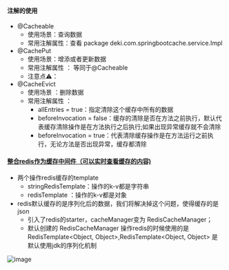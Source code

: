 #### 注解的使用
- @Cacheable
    - 使用场景：查询数据
    - 常用注解属性：查看 package deki.com.springbootcache.service.Impl
- @CachePut
    - 使用场景：增添或者更新数据
    - 常用注解属性 ： 等同于@Cacheable
    - 注意点⚠️：
- @CacheEvict
    - 使用场景 ：删除数据
    - 常用注解属性 ： 
        - allEntries = true：指定清除这个缓存中所有的数据
        - beforeInvocation = false：缓存的清除是否在方法之前执行，默认代表缓存清除操作是在方法执行之后执行;如果出现异常缓存就不会清除
        - beforeInvocation = true：代表清除缓存操作是在方法运行之前执行，无论方法是否出现异常，缓存都清除
#### [整合redis作为缓存中间件（可以实时查看缓存的内容)](https://www.cnblogs.com/wscy/p/9241747.html)
- 两个操作redis缓存的template
    - stringRedisTemplate：操作的k-v都是字符串
    - redisTemplate ：操作的k-v都是对象
- redis默认缓存的是序列化后的数据，我们将解决掉这个问题，使得缓存的是json
    - 引入了redis的starter，cacheManager变为 RedisCacheManager；
    - 默认创建的 RedisCacheManager 操作redis的时候使用的是 RedisTemplate<Object, Object>,RedisTemplate<Object, Object> 是 默认使用jdk的序列化机制
    
![image](http://p3379ff71.bkt.clouddn.com/6.40.48.png)
